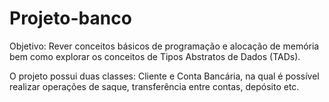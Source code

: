 # Projeto-banco
 Objetivo: Rever conceitos básicos de programação e alocação de memória bem como explorar os conceitos de Tipos Abstratos de Dados (TADs). 

O projeto possui duas classes: Cliente e Conta Bancária, na qual é possível realizar operações de saque, transferência entre contas, depósito etc.
